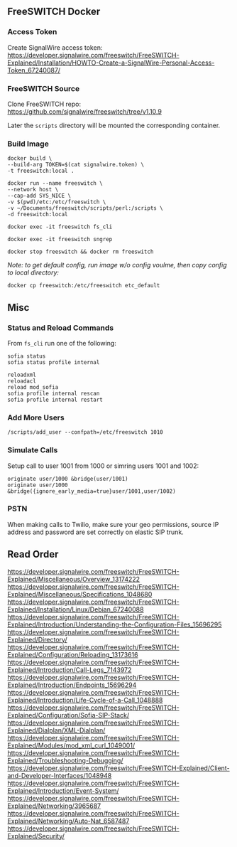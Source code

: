 ## FreeSWITCH Docker

### Access Token

Create SignalWire access token:
https://developer.signalwire.com/freeswitch/FreeSWITCH-Explained/Installation/HOWTO-Create-a-SignalWire-Personal-Access-Token_67240087/

### FreeSWITCH Source

Clone FreeSWITCH repo:
https://github.com/signalwire/freeswitch/tree/v1.10.9

Later the `scripts` directory will be mounted the corresponding container.

### Build Image

```
docker build \
--build-arg TOKEN=$(cat signalwire.token) \
-t freeswitch:local .

docker run --name freeswitch \
--network host \
--cap-add SYS_NICE \
-v $(pwd)/etc:/etc/freeswitch \
-v ~/Documents/freeswitch/scripts/perl:/scripts \
-d freeswitch:local

docker exec -it freeswitch fs_cli

docker exec -it freeswitch sngrep

docker stop freeswitch && docker rm freeswitch
```

_Note: to get default config, run image w/o config voulme, then copy config to local directory:_

```
docker cp freeswitch:/etc/freeswitch etc_default
```

## Misc

### Status and Reload Commands

From `fs_cli` run one of the following:

```
sofia status
sofia status profile internal

reloadxml
reloadacl
reload mod_sofia
sofia profile internal rescan
sofia profile internal restart
```

### Add More Users

```
/scripts/add_user --confpath=/etc/freeswitch 1010
```

### Simulate Calls

Setup call to user 1001 from 1000 or simring users 1001 and 1002:

```
originate user/1000 &bridge(user/1001)
originate user/1000 &bridge({ignore_early_media=true}user/1001,user/1002)
```

### PSTN

When making calls to Twilio, make sure your geo permissions, source IP address and password are set correctly on elastic SIP trunk.

## Read Order

https://developer.signalwire.com/freeswitch/FreeSWITCH-Explained/Miscellaneous/Overview_13174222
https://developer.signalwire.com/freeswitch/FreeSWITCH-Explained/Miscellaneous/Specifications_1048680
https://developer.signalwire.com/freeswitch/FreeSWITCH-Explained/Installation/Linux/Debian_67240088
https://developer.signalwire.com/freeswitch/FreeSWITCH-Explained/Introduction/Understanding-the-Configuration-Files_15696295
https://developer.signalwire.com/freeswitch/FreeSWITCH-Explained/Directory/
https://developer.signalwire.com/freeswitch/FreeSWITCH-Explained/Configuration/Reloading_13173616
https://developer.signalwire.com/freeswitch/FreeSWITCH-Explained/Introduction/Call-Legs_7143972
https://developer.signalwire.com/freeswitch/FreeSWITCH-Explained/Introduction/Endpoints_15696294
https://developer.signalwire.com/freeswitch/FreeSWITCH-Explained/Introduction/Life-Cycle-of-a-Call_1048888
https://developer.signalwire.com/freeswitch/FreeSWITCH-Explained/Configuration/Sofia-SIP-Stack/
https://developer.signalwire.com/freeswitch/FreeSWITCH-Explained/Dialplan/XML-Dialplan/
https://developer.signalwire.com/freeswitch/FreeSWITCH-Explained/Modules/mod_xml_curl_1049001/
https://developer.signalwire.com/freeswitch/FreeSWITCH-Explained/Troubleshooting-Debugging/
https://developer.signalwire.com/freeswitch/FreeSWITCH-Explained/Client-and-Developer-Interfaces/1048948
https://developer.signalwire.com/freeswitch/FreeSWITCH-Explained/Introduction/Event-System/
https://developer.signalwire.com/freeswitch/FreeSWITCH-Explained/Networking/3965687
https://developer.signalwire.com/freeswitch/FreeSWITCH-Explained/Networking/Auto-Nat_6587487
https://developer.signalwire.com/freeswitch/FreeSWITCH-Explained/Security/
